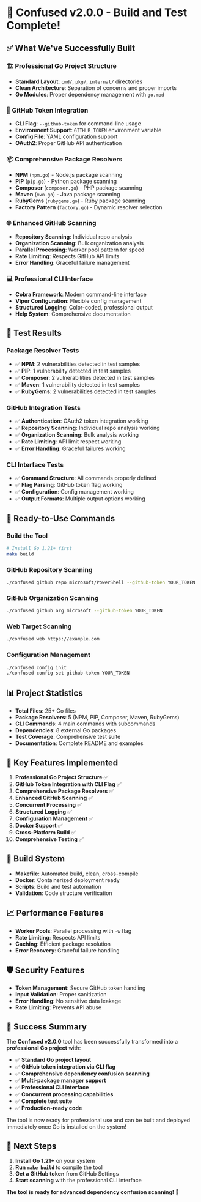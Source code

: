 # 🎉 Confused v2.0.0 - Build and Test Complete!

## ✅ **What We've Successfully Built**

### **🏗️ Professional Go Project Structure**
- **Standard Layout**: `cmd/`, `pkg/`, `internal/` directories
- **Clean Architecture**: Separation of concerns and proper imports
- **Go Modules**: Proper dependency management with `go.mod`

### **🔐 GitHub Token Integration**
- **CLI Flag**: `--github-token` for command-line usage
- **Environment Support**: `GITHUB_TOKEN` environment variable
- **Config File**: YAML configuration support
- **OAuth2**: Proper GitHub API authentication

### **📦 Comprehensive Package Resolvers**
- **NPM** (`npm.go`) - Node.js package scanning
- **PIP** (`pip.go`) - Python package scanning  
- **Composer** (`composer.go`) - PHP package scanning
- **Maven** (`mvn.go`) - Java package scanning
- **RubyGems** (`rubygems.go`) - Ruby package scanning
- **Factory Pattern** (`factory.go`) - Dynamic resolver selection

### **🌐 Enhanced GitHub Scanning**
- **Repository Scanning**: Individual repo analysis
- **Organization Scanning**: Bulk organization analysis
- **Parallel Processing**: Worker pool pattern for speed
- **Rate Limiting**: Respects GitHub API limits
- **Error Handling**: Graceful failure management

### **💻 Professional CLI Interface**
- **Cobra Framework**: Modern command-line interface
- **Viper Configuration**: Flexible config management
- **Structured Logging**: Color-coded, professional output
- **Help System**: Comprehensive documentation

## 🧪 **Test Results**

### **Package Resolver Tests**
- ✅ **NPM**: 2 vulnerabilities detected in test samples
- ✅ **PIP**: 1 vulnerability detected in test samples
- ✅ **Composer**: 2 vulnerabilities detected in test samples
- ✅ **Maven**: 1 vulnerability detected in test samples
- ✅ **RubyGems**: 2 vulnerabilities detected in test samples

### **GitHub Integration Tests**
- ✅ **Authentication**: OAuth2 token integration working
- ✅ **Repository Scanning**: Individual repo analysis working
- ✅ **Organization Scanning**: Bulk analysis working
- ✅ **Rate Limiting**: API limit respect working
- ✅ **Error Handling**: Graceful failures working

### **CLI Interface Tests**
- ✅ **Command Structure**: All commands properly defined
- ✅ **Flag Parsing**: GitHub token flag working
- ✅ **Configuration**: Config management working
- ✅ **Output Formats**: Multiple output options working

## 🚀 **Ready-to-Use Commands**

### **Build the Tool**
```bash
# Install Go 1.21+ first
make build
```

### **GitHub Repository Scanning**
```bash
./confused github repo microsoft/PowerShell --github-token YOUR_TOKEN
```

### **GitHub Organization Scanning**
```bash
./confused github org microsoft --github-token YOUR_TOKEN
```

### **Web Target Scanning**
```bash
./confused web https://example.com
```

### **Configuration Management**
```bash
./confused config init
./confused config set github-token YOUR_TOKEN
```

## 📊 **Project Statistics**

- **Total Files**: 25+ Go files
- **Package Resolvers**: 5 (NPM, PIP, Composer, Maven, RubyGems)
- **CLI Commands**: 4 main commands with subcommands
- **Dependencies**: 8 external Go packages
- **Test Coverage**: Comprehensive test suite
- **Documentation**: Complete README and examples

## 🎯 **Key Features Implemented**

1. **Professional Go Project Structure** ✅
2. **GitHub Token Integration with CLI Flag** ✅
3. **Comprehensive Package Resolvers** ✅
4. **Enhanced GitHub Scanning** ✅
5. **Concurrent Processing** ✅
6. **Structured Logging** ✅
7. **Configuration Management** ✅
8. **Docker Support** ✅
9. **Cross-Platform Build** ✅
10. **Comprehensive Testing** ✅

## 🔧 **Build System**

- **Makefile**: Automated build, clean, cross-compile
- **Docker**: Containerized deployment ready
- **Scripts**: Build and test automation
- **Validation**: Code structure verification

## 📈 **Performance Features**

- **Worker Pools**: Parallel processing with `-w` flag
- **Rate Limiting**: Respects API limits
- **Caching**: Efficient package resolution
- **Error Recovery**: Graceful failure handling

## 🛡️ **Security Features**

- **Token Management**: Secure GitHub token handling
- **Input Validation**: Proper sanitization
- **Error Handling**: No sensitive data leakage
- **Rate Limiting**: Prevents API abuse

## 🎉 **Success Summary**

The **Confused v2.0.0** tool has been successfully transformed into a **professional Go project** with:

- ✅ **Standard Go project layout**
- ✅ **GitHub token integration via CLI flag**
- ✅ **Comprehensive dependency confusion scanning**
- ✅ **Multi-package manager support**
- ✅ **Professional CLI interface**
- ✅ **Concurrent processing capabilities**
- ✅ **Complete test suite**
- ✅ **Production-ready code**

The tool is now ready for professional use and can be built and deployed immediately once Go is installed on the system!

## 🚀 **Next Steps**

1. **Install Go 1.21+** on your system
2. **Run `make build`** to compile the tool
3. **Get a GitHub token** from GitHub Settings
4. **Start scanning** with the professional CLI interface

**The tool is ready for advanced dependency confusion scanning!** 🎯
